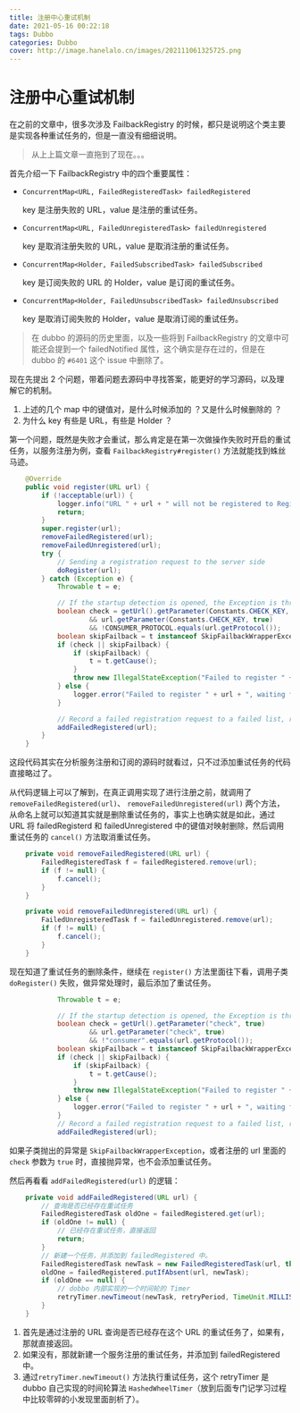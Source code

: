 ```yaml
---
title: 注册中心重试机制
date: 2021-05-16 00:22:18
tags: Dubbo
categories: Dubbo
cover: http://image.hanelalo.cn/images/202111061325725.png
---
```


# 注册中心重试机制

在之前的文章中，很多次涉及 FailbackRegistry 的时候，都只是说明这个类主要是实现各种重试任务的，但是一直没有细细说明。

> 从上上篇文章一直拖到了现在。。。

首先介绍一下 FailbackRegistry 中的四个重要属性：

* `ConcurrentMap<URL, FailedRegisteredTask> failedRegistered `

  key 是注册失败的 URL，value 是注册的重试任务。

* `ConcurrentMap<URL, FailedUnregisteredTask> failedUnregistered`

  key 是取消注册失败的 URL，value 是取消注册的重试任务。

* `ConcurrentMap<Holder, FailedSubscribedTask> failedSubscribed`

  key 是订阅失败的 URL 的 Holder，value 是订阅的重试任务。

* `ConcurrentMap<Holder, FailedUnsubscribedTask> failedUnsubscribed`

  key 是取消订阅失败的 Holder，value 是取消订阅的重试任务。

> 在 dubbo 的源码的历史里面，以及一些将到 FailbackRegistry 的文章中可能还会提到一个 failedNotified 属性，这个确实是存在过的，但是在 dubbo 的 `#6401` 这个 issue 中删除了。

现在先提出 2 个问题，带着问题去源码中寻找答案，能更好的学习源码，以及理解它的机制。

1. 上述的几个 map 中的键值对，是什么时候添加的 ？又是什么时候删除的 ？
2. 为什么 key 有些是 URL，有些是 Holder ？

第一个问题，既然是失败才会重试，那么肯定是在第一次做操作失败时开启的重试任务，以服务注册为例，查看 `FailbackRegistry#register()` 方法就能找到蛛丝马迹。

```java
    @Override
    public void register(URL url) {
        if (!acceptable(url)) {
            logger.info("URL " + url + " will not be registered to Registry. Registry " + url + " does not accept service of this protocol type.");
            return;
        }
        super.register(url);
        removeFailedRegistered(url);
        removeFailedUnregistered(url);
        try {
            // Sending a registration request to the server side
            doRegister(url);
        } catch (Exception e) {
            Throwable t = e;

            // If the startup detection is opened, the Exception is thrown directly.
            boolean check = getUrl().getParameter(Constants.CHECK_KEY, true)
                    && url.getParameter(Constants.CHECK_KEY, true)
                    && !CONSUMER_PROTOCOL.equals(url.getProtocol());
            boolean skipFailback = t instanceof SkipFailbackWrapperException;
            if (check || skipFailback) {
                if (skipFailback) {
                    t = t.getCause();
                }
                throw new IllegalStateException("Failed to register " + url + " to registry " + getUrl().getAddress() + ", cause: " + t.getMessage(), t);
            } else {
                logger.error("Failed to register " + url + ", waiting for retry, cause: " + t.getMessage(), t);
            }

            // Record a failed registration request to a failed list, retry regularly
            addFailedRegistered(url);
        }
    }
```

这段代码其实在分析服务注册和订阅的源码时就看过，只不过添加重试任务的代码直接略过了。

从代码逻辑上可以了解到，在真正调用实现了进行注册之前，就调用了`removeFailedRegistered(url)`、               `removeFailedUnregistered(url)` 两个方法，从命名上就可以知道其实就是删除重试任务的，事实上也确实就是如此，通过 URL 将 failedRegisterd 和 failedUnregistered 中的键值对映射删除，然后调用重试任务的 `cancel()` 方法取消重试任务。

```java
    private void removeFailedRegistered(URL url) {
        FailedRegisteredTask f = failedRegistered.remove(url);
        if (f != null) {
            f.cancel();
        }
    }

    private void removeFailedUnregistered(URL url) {
        FailedUnregisteredTask f = failedUnregistered.remove(url);
        if (f != null) {
            f.cancel();
        }
    }
```

现在知道了重试任务的删除条件，继续在 `register()` 方法里面往下看，调用子类`doRegister()` 失败，做异常处理时，最后添加了重试任务。

```java
            Throwable t = e;

            // If the startup detection is opened, the Exception is thrown directly.
            boolean check = getUrl().getParameter("check", true)
                    && url.getParameter("check", true)
                    && !"consumer".equals(url.getProtocol());
            boolean skipFailback = t instanceof SkipFailbackWrapperException;
            if (check || skipFailback) {
                if (skipFailback) {
                    t = t.getCause();
                }
                throw new IllegalStateException("Failed to register " + url + " to registry " + getUrl().getAddress() + ", cause: " + t.getMessage(), t);
            } else {
                logger.error("Failed to register " + url + ", waiting for retry, cause: " + t.getMessage(), t);
            }
            // Record a failed registration request to a failed list, retry regularly
            addFailedRegistered(url);
```

如果子类抛出的异常是 `SkipFailbackWrapperException`，或者注册的 url 里面的 `check` 参数为 `true` 时，直接抛异常，也不会添加重试任务。

然后再看看 `addFailedRegistered(url)` 的逻辑：

```java
    private void addFailedRegistered(URL url) {
        // 查询是否已经存在重试任务
        FailedRegisteredTask oldOne = failedRegistered.get(url);
        if (oldOne != null) {
            // 已经存在重试任务，直接返回
            return;
        }
        // 新建一个任务，并添加到 failedRegistered 中。
        FailedRegisteredTask newTask = new FailedRegisteredTask(url, this);
        oldOne = failedRegistered.putIfAbsent(url, newTask);
        if (oldOne == null) {
            // dobbo 内部实现的一个时间轮的 Timer
            retryTimer.newTimeout(newTask, retryPeriod, TimeUnit.MILLISECONDS);
        }
    }
```

1. 首先是通过注册的 URL 查询是否已经存在这个 URL 的重试任务了，如果有，那就直接返回。
2. 如果没有，那就新建一个服务注册的重试任务，并添加到 failedRegistered 中。
3. 通过`retryTimer.newTimeout()` 方法执行重试任务，这个 retryTimer 是 dubbo 自己实现的时间轮算法 `HashedWheelTimer`（放到后面专门记学习过程中比较零碎的小发现里面剖析了）。

